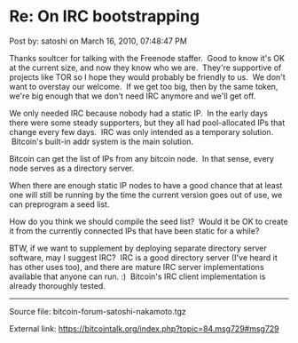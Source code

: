# Re: On IRC bootstrapping

Post by: satoshi on March 16, 2010, 07:48:47 PM

Thanks soultcer for talking with the Freenode staffer. &nbsp;Good to know it's OK at the current size, and now they know who we are. &nbsp;They're supportive of projects like TOR so I hope they would probably be friendly to us. &nbsp;We don't want to overstay our welcome. &nbsp;If we get too big, then by the same token, we're big enough that we don't need IRC anymore and we'll get off.

We only needed IRC because nobody had a static IP. &nbsp;In the early days there were some steady supporters, but they all had pool-allocated IPs that change every few days. &nbsp;IRC was only intended as a temporary solution. &nbsp;Bitcoin's built-in addr system is the main solution.

Bitcoin can get the list of IPs from any bitcoin node. &nbsp;In that sense, every node serves as a directory server.

When there are enough static IP nodes to have a good chance that at least one will still be running by the time the current version goes out of use, we can preprogram a seed list.

How do you think we should compile the seed list? &nbsp;Would it be OK to create it from the currently connected IPs that have been static for a while?

BTW, if we want to supplement by deploying separate directory server software, may I suggest IRC? &nbsp;IRC is a good directory server (I've heard it has other uses too), and there are mature IRC server implementations available that anyone can run. :) &nbsp;Bitcoin's IRC client implementation is already thoroughly tested.

---

Source file: bitcoin-forum-satoshi-nakamoto.tgz

External link: https://bitcointalk.org/index.php?topic=84.msg729#msg729
